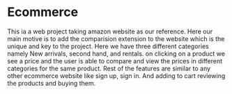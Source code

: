 # Ecommerce

This ia a web project taking amazon website as our reference.
Here our main motive is to add the comparision extension to the website which is the unique and key to the project.
Here we have three different categories namely New arrivals, second hand, and rentals.
on clicking on a product we see a price and the user is able to compare and view the prices in different categories for the same product.
Rest of the features are similar to any other ecommerce website like sign up, sign in. And adding to cart reviewing the products and buying them.
